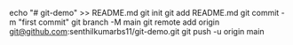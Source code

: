 echo "# git-demo" >> README.md
git init
git add README.md
git commit -m "first commit"
git branch -M main
git remote add origin git@github.com:senthilkumarbs11/git-demo.git
git push -u origin main
